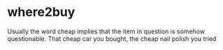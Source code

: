 # where2buy
Usually the word cheap implies that the item in question is somehow questionable. That cheap car you bought, the cheap nail polish you tried
